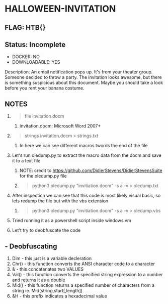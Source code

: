 # HALLOWEEN-INVITATION

## FLAG: HTB{}

## Status: Incomplete

+ DOCKER: NO
+ DOWNLOADABLE: YES

Description: An email notification pops up. It's from your theater group. Someone decided to throw a party. The invitation looks awesome, but there is something suspicious about this document. Maybe you should take a look before you rent your banana costume.

## NOTES

1. > file invitation.docm
   1. invitation.docm: Microsoft Word 2007+
2. > strings invitation.docm > strings.txt
   1. In here we can see different macros twords the end of the file

3. Let's run oledump.py to extract the macro data from the docm and save it to a text file
   1. NOTE: credit to <https://github.com/DidierStevens/DidierStevensSuite> for the oledump.py file
   2. > python3 oledump.py "invitiation.docm" -s a -v > oledump.txt
4. After inspection we can see that this code is most likely visual basic, so lets redump the file but with the vbs extension
   1. > python3 oledump.py "invitiation.docm" -s a -v > oledump.vbs

5. Tried running it as a powershell script inside windows vm
6. Let't try to deobfuscate the code

## - Deobfuscating

1. Dim - this just is a variable decleration
2. Chr() - this function converts the ANSI character code to a character
3. & - this concatenates two VALUES
4. Val() - this function converts the specified string expression to a number and returns it as a double
5. Mid() - this function returns a specified number of characters from a string ie. Mid(string,start[,length])
6. &H - this prefix indicates a hexadecimal value
